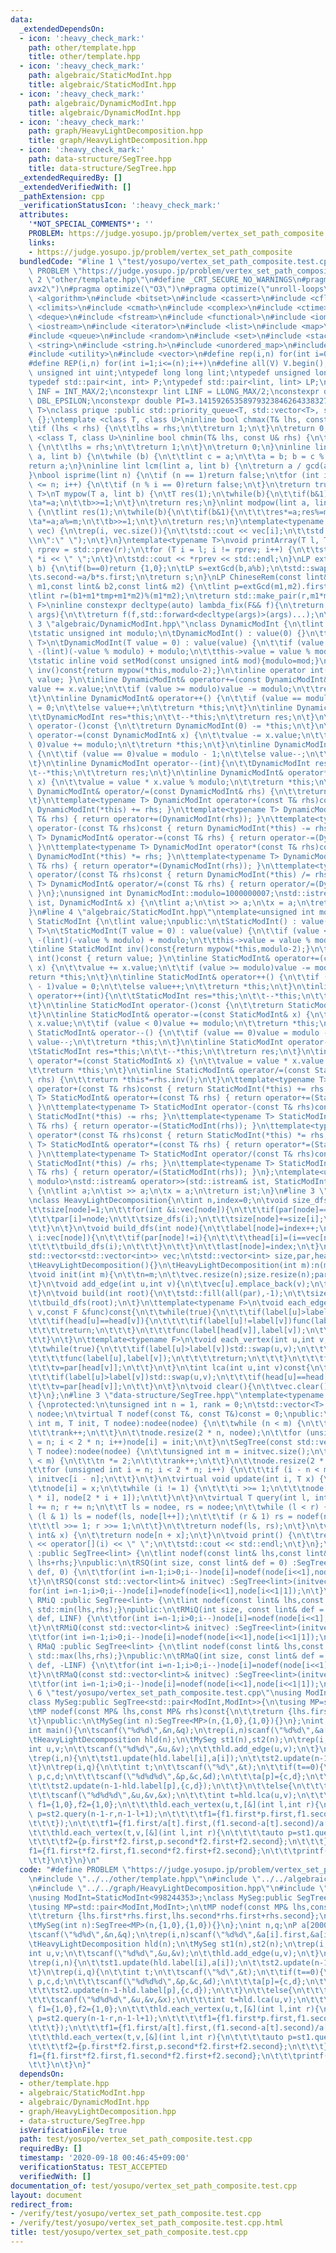 ```yaml
---
data:
  _extendedDependsOn:
  - icon: ':heavy_check_mark:'
    path: other/template.hpp
    title: other/template.hpp
  - icon: ':heavy_check_mark:'
    path: algebraic/StaticModInt.hpp
    title: algebraic/StaticModInt.hpp
  - icon: ':heavy_check_mark:'
    path: algebraic/DynamicModInt.hpp
    title: algebraic/DynamicModInt.hpp
  - icon: ':heavy_check_mark:'
    path: graph/HeavyLightDecomposition.hpp
    title: graph/HeavyLightDecomposition.hpp
  - icon: ':heavy_check_mark:'
    path: data-structure/SegTree.hpp
    title: data-structure/SegTree.hpp
  _extendedRequiredBy: []
  _extendedVerifiedWith: []
  _pathExtension: cpp
  _verificationStatusIcon: ':heavy_check_mark:'
  attributes:
    '*NOT_SPECIAL_COMMENTS*': ''
    PROBLEM: https://judge.yosupo.jp/problem/vertex_set_path_composite
    links:
    - https://judge.yosupo.jp/problem/vertex_set_path_composite
  bundledCode: "#line 1 \"test/yosupo/vertex_set_path_composite.test.cpp\"\n#define\
    \ PROBLEM \"https://judge.yosupo.jp/problem/vertex_set_path_composite\"\n#line\
    \ 2 \"other/template.hpp\"\n#define _CRT_SECURE_NO_WARNINGS\n#pragma target(\"\
    avx2\")\n#pragma optimize(\"O3\")\n#pragma optimize(\"unroll-loops\")\n#include\
    \ <algorithm>\n#include <bitset>\n#include <cassert>\n#include <cfloat>\n#include\
    \ <climits>\n#include <cmath>\n#include <complex>\n#include <ctime>\n#include\
    \ <deque>\n#include <fstream>\n#include <functional>\n#include <iomanip>\n#include\
    \ <iostream>\n#include <iterator>\n#include <list>\n#include <map>\n#include <memory>\n\
    #include <queue>\n#include <random>\n#include <set>\n#include <stack>\n#include\
    \ <string>\n#include <string.h>\n#include <unordered_map>\n#include <unordered_set>\n\
    #include <utility>\n#include <vector>\n#define rep(i,n) for(int i=0;i<(n);i++)\n\
    #define REP(i,n) for(int i=1;i<=(n);i++)\n#define all(V) V.begin(),V.end()\ntypedef\
    \ unsigned int uint;\ntypedef long long lint;\ntypedef unsigned long long ulint;\n\
    typedef std::pair<int, int> P;\ntypedef std::pair<lint, lint> LP;\nconstexpr int\
    \ INF = INT_MAX/2;\nconstexpr lint LINF = LLONG_MAX/2;\nconstexpr double eps =\
    \ DBL_EPSILON;\nconstexpr double PI=3.141592653589793238462643383279;\ntemplate<class\
    \ T>\nclass prique :public std::priority_queue<T, std::vector<T>, std::greater<T>>\
    \ {};\ntemplate <class T, class U>\ninline bool chmax(T& lhs, const U& rhs) {\n\
    \tif (lhs < rhs) {\n\t\tlhs = rhs;\n\t\treturn 1;\n\t}\n\treturn 0;\n}\ntemplate\
    \ <class T, class U>\ninline bool chmin(T& lhs, const U& rhs) {\n\tif (lhs > rhs)\
    \ {\n\t\tlhs = rhs;\n\t\treturn 1;\n\t}\n\treturn 0;\n}\ninline lint gcd(lint\
    \ a, lint b) {\n\twhile (b) {\n\t\tlint c = a;\n\t\ta = b; b = c % b;\n\t}\n\t\
    return a;\n}\ninline lint lcm(lint a, lint b) {\n\treturn a / gcd(a, b) * b;\n\
    }\nbool isprime(lint n) {\n\tif (n == 1)return false;\n\tfor (int i = 2; i * i\
    \ <= n; i++) {\n\t\tif (n % i == 0)return false;\n\t}\n\treturn true;\n}\ntemplate<typename\
    \ T>\nT mypow(T a, lint b) {\n\tT res(1);\n\twhile(b){\n\t\tif(b&1)res*=a;\n\t\
    \ta*=a;\n\t\tb>>=1;\n\t}\n\treturn res;\n}\nlint modpow(lint a, lint b, lint m)\
    \ {\n\tlint res(1);\n\twhile(b){\n\t\tif(b&1){\n\t\t\tres*=a;res%=m;\n\t\t}\n\t\
    \ta*=a;a%=m;\n\t\tb>>=1;\n\t}\n\treturn res;\n}\ntemplate<typename T>\nvoid printArray(std::vector<T>&\
    \ vec) {\n\trep(i, vec.size()){\n\t\tstd::cout << vec[i];\n\t\tstd::cout<<(i==(int)vec.size()-1?\"\
    \\n\":\" \");\n\t}\n}\ntemplate<typename T>\nvoid printArray(T l, T r) {\n\tT\
    \ rprev = std::prev(r);\n\tfor (T i = l; i != rprev; i++) {\n\t\tstd::cout <<\
    \ *i << \" \";\n\t}\n\tstd::cout << *rprev << std::endl;\n}\nLP extGcd(lint a,lint\
    \ b) {\n\tif(b==0)return {1,0};\n\tLP s=extGcd(b,a%b);\n\tstd::swap(s.first,s.second);\n\
    \ts.second-=a/b*s.first;\n\treturn s;\n}\nLP ChineseRem(const lint& b1,const lint&\
    \ m1,const lint& b2,const lint& m2) {\n\tlint p=extGcd(m1,m2).first;\n\tlint tmp=(b2-b1)*p%m2;\n\
    \tlint r=(b1+m1*tmp+m1*m2)%(m1*m2);\n\treturn std::make_pair(r,m1*m2);\n}\ntemplate<typename\
    \ F>\ninline constexpr decltype(auto) lambda_fix(F&& f){\n\treturn [f=std::forward<F>(f)](auto&&...\
    \ args){\n\t\treturn f(f,std::forward<decltype(args)>(args)...);\n\t};\n}\n#line\
    \ 3 \"algebraic/DynamicModInt.hpp\"\nclass DynamicModInt {\n\tlint value;\npublic:\n\
    \tstatic unsigned int modulo;\n\tDynamicModInt() : value(0) {}\n\ttemplate<typename\
    \ T>\n\tDynamicModInt(T value = 0) : value(value) {\n\t\tif (value < 0)value =\
    \ -(lint)(-value % modulo) + modulo;\n\t\tthis->value = value % modulo;\n\t}\n\
    \tstatic inline void setMod(const unsigned int& mod){modulo=mod;}\n\tinline DynamicModInt\
    \ inv()const{return mypow(*this,modulo-2);}\n\tinline operator int()const { return\
    \ value; }\n\tinline DynamicModInt& operator+=(const DynamicModInt& x) {\n\t\t\
    value += x.value;\n\t\tif (value >= modulo)value -= modulo;\n\t\treturn *this;\n\
    \t}\n\tinline DynamicModInt& operator++() {\n\t\tif (value == modulo - 1)value\
    \ = 0;\n\t\telse value++;\n\t\treturn *this;\n\t}\n\tinline DynamicModInt operator++(int){\n\
    \t\tDynamicModInt res=*this;\n\t\t--*this;\n\t\treturn res;\n\t}\n\tinline DynamicModInt\
    \ operator-()const {\n\t\treturn DynamicModInt(0) -= *this;\n\t}\n\tinline DynamicModInt&\
    \ operator-=(const DynamicModInt& x) {\n\t\tvalue -= x.value;\n\t\tif (value <\
    \ 0)value += modulo;\n\t\treturn *this;\n\t}\n\tinline DynamicModInt& operator--()\
    \ {\n\t\tif (value == 0)value = modulo - 1;\n\t\telse value--;\n\t\treturn *this;\n\
    \t}\n\tinline DynamicModInt operator--(int){\n\t\tDynamicModInt res=*this;\n\t\
    \t--*this;\n\t\treturn res;\n\t}\n\tinline DynamicModInt& operator*=(const DynamicModInt&\
    \ x) {\n\t\tvalue = value * x.value % modulo;\n\t\treturn *this;\n\t}\n\tinline\
    \ DynamicModInt& operator/=(const DynamicModInt& rhs) {\n\t\treturn *this*=rhs.inv();\n\
    \t}\n\ttemplate<typename T> DynamicModInt operator+(const T& rhs)const { return\
    \ DynamicModInt(*this) += rhs; }\n\ttemplate<typename T> DynamicModInt& operator+=(const\
    \ T& rhs) { return operator+=(DynamicModInt(rhs)); }\n\ttemplate<typename T> DynamicModInt\
    \ operator-(const T& rhs)const { return DynamicModInt(*this) -= rhs; }\n\ttemplate<typename\
    \ T> DynamicModInt& operator-=(const T& rhs) { return operator-=(DynamicModInt(rhs));\
    \ }\n\ttemplate<typename T> DynamicModInt operator*(const T& rhs)const { return\
    \ DynamicModInt(*this) *= rhs; }\n\ttemplate<typename T> DynamicModInt& operator*=(const\
    \ T& rhs) { return operator*=(DynamicModInt(rhs)); }\n\ttemplate<typename T> DynamicModInt\
    \ operator/(const T& rhs)const { return DynamicModInt(*this) /= rhs; }\n\ttemplate<typename\
    \ T> DynamicModInt& operator/=(const T& rhs) { return operator/=(DynamicModInt(rhs));\
    \ }\n};\nunsigned int DynamicModInt::modulo=1000000007;\nstd::istream& operator>>(std::istream&\
    \ ist, DynamicModInt& x) {\n\tlint a;\n\tist >> a;\n\tx = a;\n\treturn ist;\n\
    }\n#line 4 \"algebraic/StaticModInt.hpp\"\ntemplate<unsigned int modulo>\nclass\
    \ StaticModInt {\n\tlint value;\npublic:\n\tStaticModInt() : value(0) {}\n\ttemplate<typename\
    \ T>\n\tStaticModInt(T value = 0) : value(value) {\n\t\tif (value < 0)value =\
    \ -(lint)(-value % modulo) + modulo;\n\t\tthis->value = value % modulo;\n\t}\n\
    \tinline StaticModInt inv()const{return mypow(*this,modulo-2);}\n\tinline operator\
    \ int()const { return value; }\n\tinline StaticModInt& operator+=(const StaticModInt&\
    \ x) {\n\t\tvalue += x.value;\n\t\tif (value >= modulo)value -= modulo;\n\t\t\
    return *this;\n\t}\n\tinline StaticModInt& operator++() {\n\t\tif (value == modulo\
    \ - 1)value = 0;\n\t\telse value++;\n\t\treturn *this;\n\t}\n\tinline StaticModInt\
    \ operator++(int){\n\t\tStaticModInt res=*this;\n\t\t--*this;\n\t\treturn res;\n\
    \t}\n\tinline StaticModInt operator-()const {\n\t\treturn StaticModInt(0) -= *this;\n\
    \t}\n\tinline StaticModInt& operator-=(const StaticModInt& x) {\n\t\tvalue -=\
    \ x.value;\n\t\tif (value < 0)value += modulo;\n\t\treturn *this;\n\t}\n\tinline\
    \ StaticModInt& operator--() {\n\t\tif (value == 0)value = modulo - 1;\n\t\telse\
    \ value--;\n\t\treturn *this;\n\t}\n\tinline StaticModInt operator--(int){\n\t\
    \tStaticModInt res=*this;\n\t\t--*this;\n\t\treturn res;\n\t}\n\tinline StaticModInt&\
    \ operator*=(const StaticModInt& x) {\n\t\tvalue = value * x.value % modulo;\n\
    \t\treturn *this;\n\t}\n\tinline StaticModInt& operator/=(const StaticModInt&\
    \ rhs) {\n\t\treturn *this*=rhs.inv();\n\t}\n\ttemplate<typename T> StaticModInt\
    \ operator+(const T& rhs)const { return StaticModInt(*this) += rhs; }\n\ttemplate<typename\
    \ T> StaticModInt& operator+=(const T& rhs) { return operator+=(StaticModInt(rhs));\
    \ }\n\ttemplate<typename T> StaticModInt operator-(const T& rhs)const { return\
    \ StaticModInt(*this) -= rhs; }\n\ttemplate<typename T> StaticModInt& operator-=(const\
    \ T& rhs) { return operator-=(StaticModInt(rhs)); }\n\ttemplate<typename T> StaticModInt\
    \ operator*(const T& rhs)const { return StaticModInt(*this) *= rhs; }\n\ttemplate<typename\
    \ T> StaticModInt& operator*=(const T& rhs) { return operator*=(StaticModInt(rhs));\
    \ }\n\ttemplate<typename T> StaticModInt operator/(const T& rhs)const { return\
    \ StaticModInt(*this) /= rhs; }\n\ttemplate<typename T> StaticModInt& operator/=(const\
    \ T& rhs) { return operator/=(StaticModInt(rhs)); }\n};\ntemplate<unsigned int\
    \ modulo>\nstd::istream& operator>>(std::istream& ist, StaticModInt<modulo>& x)\
    \ {\n\tlint a;\n\tist >> a;\n\tx = a;\n\treturn ist;\n}\n#line 3 \"graph/HeavyLightDecomposition.hpp\"\
    \nclass HeavyLightDecomposition{\n\tint n,index=0;\n\tvoid size_dfs(int node){\n\
    \t\tsize[node]=1;\n\t\tfor(int &i:vec[node]){\n\t\t\tif(par[node]==i)continue;\n\
    \t\t\tpar[i]=node;\n\t\t\tsize_dfs(i);\n\t\t\tsize[node]+=size[i];\n\t\t\tif(size[i]>size[vec[node][0]])std::swap(i,vec[node][0]);\n\
    \t\t}\n\t}\n\tvoid build_dfs(int node){\n\t\tlabel[node]=index++;\n\t\tfor(int&\
    \ i:vec[node]){\n\t\t\tif(par[node]!=i){\n\t\t\t\thead[i]=(i==vec[node][0]?head[node]:i);\n\
    \t\t\t\tbuild_dfs(i);\n\t\t\t}\n\t\t}\n\t\tlast[node]=index;\n\t}\npublic:\n\t\
    std::vector<std::vector<int>> vec;\n\tstd::vector<int> size,par,head,label,last;\n\
    \tHeavyLightDecomposition(){}\n\tHeavyLightDecomposition(int m):n(m){init(n);}\n\
    \tvoid init(int m){\n\t\tn=m;\n\t\tvec.resize(n);size.resize(n);par.resize(n);head.resize(n);label.resize(n);last.resize(n);\n\
    \t}\n\tvoid add_edge(int u,int v){\n\t\tvec[u].emplace_back(v);\n\t\tvec[v].emplace_back(u);\n\
    \t}\n\tvoid build(int root){\n\t\tstd::fill(all(par),-1);\n\t\tsize_dfs(root);\n\
    \t\tbuild_dfs(root);\n\t}\n\ttemplate<typename F>\n\tvoid each_edge(int u,int\
    \ v,const F &func)const{\n\t\twhile(true){\n\t\t\tif(label[u]>label[v])std::swap(u,v);\n\
    \t\t\tif(head[u]==head[v]){\n\t\t\t\tif(label[u]!=label[v])func(label[u]+1,label[v]);\n\
    \t\t\t\treturn;\n\t\t\t}\n\t\t\tfunc(label[head[v]],label[v]);\n\t\t\tv=par[head[v]];\n\
    \t\t}\n\t}\n\ttemplate<typename F>\n\tvoid each_vertex(int u,int v,const F& func)const{\n\
    \t\twhile(true){\n\t\t\tif(label[u]>label[v])std::swap(u,v);\n\t\t\tif(head[u]==head[v]){\n\
    \t\t\t\tfunc(label[u],label[v]);\n\t\t\t\treturn;\n\t\t\t}\n\t\t\tfunc(label[head[v]],label[v]);\n\
    \t\t\tv=par[head[v]];\n\t\t}\n\t}\n\tint lca(int u,int v)const{\n\t\twhile(true){\n\
    \t\t\tif(label[u]>label[v])std::swap(u,v);\n\t\t\tif(head[u]==head[v])return u;\n\
    \t\t\tv=par[head[v]];\n\t\t}\n\t}\n\tvoid clear(){\n\t\tvec.clear();size.clear();par.clear();head.clear();label.clear();last.clear();\n\
    \t}\n};\n#line 3 \"data-structure/SegTree.hpp\"\ntemplate<typename T>\nclass SegTree\
    \ {\nprotected:\n\tunsigned int n = 1, rank = 0;\n\tstd::vector<T> node;\n\tT\
    \ nodee;\n\tvirtual T nodef(const T&, const T&)const = 0;\npublic:\n\tSegTree(unsigned\
    \ int m, T init, T nodee):nodee(nodee) {\n\t\twhile (n < m) {\n\t\t\tn *= 2;\n\
    \t\t\trank++;\n\t\t}\n\t\tnode.resize(2 * n, nodee);\n\t\tfor (unsigned int i\
    \ = n; i < 2 * n; i++)node[i] = init;\n\t}\n\tSegTree(const std::vector<T>& initvec,\
    \ T nodee):nodee(nodee) {\n\t\tunsigned int m = initvec.size();\n\t\twhile (n\
    \ < m) {\n\t\t\tn *= 2;\n\t\t\trank++;\n\t\t}\n\t\tnode.resize(2 * n, nodee);\n\
    \t\tfor (unsigned int i = n; i < 2 * n; i++) {\n\t\t\tif (i - n < m)node[i] =\
    \ initvec[i - n];\n\t\t}\n\t}\n\tvirtual void update(int i, T x) {\n\t\ti += n;\n\
    \t\tnode[i] = x;\n\t\twhile (i != 1) {\n\t\t\ti >>= 1;\n\t\t\tnode[i] = nodef(node[2\
    \ * i], node[2 * i + 1]);\n\t\t}\n\t}\n\tvirtual T query(int l, int r) {\n\t\t\
    l += n; r += n;\n\t\tT ls = nodee, rs = nodee;\n\t\twhile (l < r) {\n\t\t\tif\
    \ (l & 1) ls = nodef(ls, node[l++]);\n\t\t\tif (r & 1) rs = nodef(node[--r], rs);\n\
    \t\t\tl >>= 1; r >>= 1;\n\t\t}\n\t\treturn nodef(ls, rs);\n\t}\n\tvirtual T operator[](const\
    \ int& x) {\n\t\treturn node[n + x];\n\t}\n\tvoid print() {\n\t\trep(i, n)std::cout\
    \ << operator[](i) << \" \";\n\t\tstd::cout << std::endl;\n\t}\n};\nclass RSQ\
    \ :public SegTree<lint> {\n\tlint nodef(const lint& lhs,const lint& rhs)const{return\
    \ lhs+rhs;}\npublic:\n\tRSQ(int size, const lint& def = 0) :SegTree<lint>(size,\
    \ def, 0) {\n\t\tfor(int i=n-1;i>0;i--)node[i]=nodef(node[i<<1],node[i<<1|1]);\n\
    \t}\n\tRSQ(const std::vector<lint>& initvec) :SegTree<lint>(initvec, 0) {\n\t\t\
    for(int i=n-1;i>0;i--)node[i]=nodef(node[i<<1],node[i<<1|1]);\n\t}\n};\nclass\
    \ RMiQ :public SegTree<lint> {\n\tlint nodef(const lint& lhs,const lint& rhs)const{return\
    \ std::min(lhs,rhs);}\npublic:\n\tRMiQ(int size, const lint& def = 0) :SegTree<lint>(size,\
    \ def, LINF) {\n\t\tfor(int i=n-1;i>0;i--)node[i]=nodef(node[i<<1],node[i<<1|1]);\n\
    \t}\n\tRMiQ(const std::vector<lint>& initvec) :SegTree<lint>(initvec, LINF) {\n\
    \t\tfor(int i=n-1;i>0;i--)node[i]=nodef(node[i<<1],node[i<<1|1]);\n\t}\n};\nclass\
    \ RMaQ :public SegTree<lint> {\n\tlint nodef(const lint& lhs,const lint& rhs)const{return\
    \ std::max(lhs,rhs);}\npublic:\n\tRMaQ(int size, const lint& def = 0) :SegTree<lint>(size,\
    \ def, -LINF) {\n\t\tfor(int i=n-1;i>0;i--)node[i]=nodef(node[i<<1],node[i<<1|1]);\n\
    \t}\n\tRMaQ(const std::vector<lint>& initvec) :SegTree<lint>(initvec, -LINF) {\n\
    \t\tfor(int i=n-1;i>0;i--)node[i]=nodef(node[i<<1],node[i<<1|1]);\n\t}\n};\n#line\
    \ 6 \"test/yosupo/vertex_set_path_composite.test.cpp\"\nusing ModInt=StaticModInt<998244353>;\n\
    class MySeg:public SegTree<std::pair<ModInt,ModInt>>{\n\tusing MP=std::pair<ModInt,ModInt>;\n\
    \tMP nodef(const MP& lhs,const MP& rhs)const{\n\t\treturn {lhs.first*rhs.first,lhs.second*rhs.first+rhs.second};\n\
    \t}\npublic:\n\tMySeg(int n):SegTree<MP>(n,{1,0},{1,0}){}\n};\nint n,q;\nP a[200010];\n\
    int main(){\n\tscanf(\"%d%d\",&n,&q);\n\trep(i,n)scanf(\"%d%d\",&a[i].first,&a[i].second);\n\
    \tHeavyLightDecomposition hld(n);\n\tMySeg st1(n),st2(n);\n\trep(i,n-1){\n\t\t\
    int u,v;\n\t\tscanf(\"%d%d\",&u,&v);\n\t\thld.add_edge(u,v);\n\t}\n\thld.build(0);\n\
    \trep(i,n){\n\t\tst1.update(hld.label[i],a[i]);\n\t\tst2.update(n-1-hld.label[i],a[i]);\n\
    \t}\n\trep(i,q){\n\t\tint t;\n\t\tscanf(\"%d\",&t);\n\t\tif(t==0){\n\t\t\tint\
    \ p,c,d;\n\t\t\tscanf(\"%d%d%d\",&p,&c,&d);\n\t\t\ta[p]={c,d};\n\t\t\tst1.update(hld.label[p],{c,d});\n\
    \t\t\tst2.update(n-1-hld.label[p],{c,d});\n\t\t}\n\t\telse{\n\t\t\tint u,v,x;\n\
    \t\t\tscanf(\"%d%d%d\",&u,&v,&x);\n\t\t\tint t=hld.lca(u,v);\n\t\t\tstd::pair<ModInt,ModInt>\
    \ f1={1,0},f2={1,0};\n\t\t\thld.each_vertex(u,t,[&](int l,int r){\n\t\t\t\tauto\
    \ p=st2.query(n-1-r,n-1-l+1);\n\t\t\t\tf1={f1.first*p.first,f1.second*p.first+p.second};\n\
    \t\t\t});\n\t\t\tf1={f1.first/a[t].first,(f1.second-a[t].second)/a[t].first};\n\
    \t\t\thld.each_vertex(t,v,[&](int l,int r){\n\t\t\t\tauto p=st1.query(l,r+1);\n\
    \t\t\t\tf2={p.first*f2.first,p.second*f2.first+f2.second};\n\t\t\t});\n\t\t\t\
    f1={f1.first*f2.first,f1.second*f2.first+f2.second};\n\t\t\tprintf(\"%d\\n\",ModInt(x)*f1.first+f1.second);\n\
    \t\t}\n\t}\n}\n"
  code: "#define PROBLEM \"https://judge.yosupo.jp/problem/vertex_set_path_composite\"\
    \n#include \"../../other/template.hpp\"\n#include \"../../algebraic/StaticModInt.hpp\"\
    \n#include \"../../graph/HeavyLightDecomposition.hpp\"\n#include \"../../data-structure/SegTree.hpp\"\
    \nusing ModInt=StaticModInt<998244353>;\nclass MySeg:public SegTree<std::pair<ModInt,ModInt>>{\n\
    \tusing MP=std::pair<ModInt,ModInt>;\n\tMP nodef(const MP& lhs,const MP& rhs)const{\n\
    \t\treturn {lhs.first*rhs.first,lhs.second*rhs.first+rhs.second};\n\t}\npublic:\n\
    \tMySeg(int n):SegTree<MP>(n,{1,0},{1,0}){}\n};\nint n,q;\nP a[200010];\nint main(){\n\
    \tscanf(\"%d%d\",&n,&q);\n\trep(i,n)scanf(\"%d%d\",&a[i].first,&a[i].second);\n\
    \tHeavyLightDecomposition hld(n);\n\tMySeg st1(n),st2(n);\n\trep(i,n-1){\n\t\t\
    int u,v;\n\t\tscanf(\"%d%d\",&u,&v);\n\t\thld.add_edge(u,v);\n\t}\n\thld.build(0);\n\
    \trep(i,n){\n\t\tst1.update(hld.label[i],a[i]);\n\t\tst2.update(n-1-hld.label[i],a[i]);\n\
    \t}\n\trep(i,q){\n\t\tint t;\n\t\tscanf(\"%d\",&t);\n\t\tif(t==0){\n\t\t\tint\
    \ p,c,d;\n\t\t\tscanf(\"%d%d%d\",&p,&c,&d);\n\t\t\ta[p]={c,d};\n\t\t\tst1.update(hld.label[p],{c,d});\n\
    \t\t\tst2.update(n-1-hld.label[p],{c,d});\n\t\t}\n\t\telse{\n\t\t\tint u,v,x;\n\
    \t\t\tscanf(\"%d%d%d\",&u,&v,&x);\n\t\t\tint t=hld.lca(u,v);\n\t\t\tstd::pair<ModInt,ModInt>\
    \ f1={1,0},f2={1,0};\n\t\t\thld.each_vertex(u,t,[&](int l,int r){\n\t\t\t\tauto\
    \ p=st2.query(n-1-r,n-1-l+1);\n\t\t\t\tf1={f1.first*p.first,f1.second*p.first+p.second};\n\
    \t\t\t});\n\t\t\tf1={f1.first/a[t].first,(f1.second-a[t].second)/a[t].first};\n\
    \t\t\thld.each_vertex(t,v,[&](int l,int r){\n\t\t\t\tauto p=st1.query(l,r+1);\n\
    \t\t\t\tf2={p.first*f2.first,p.second*f2.first+f2.second};\n\t\t\t});\n\t\t\t\
    f1={f1.first*f2.first,f1.second*f2.first+f2.second};\n\t\t\tprintf(\"%d\\n\",ModInt(x)*f1.first+f1.second);\n\
    \t\t}\n\t}\n}"
  dependsOn:
  - other/template.hpp
  - algebraic/StaticModInt.hpp
  - algebraic/DynamicModInt.hpp
  - graph/HeavyLightDecomposition.hpp
  - data-structure/SegTree.hpp
  isVerificationFile: true
  path: test/yosupo/vertex_set_path_composite.test.cpp
  requiredBy: []
  timestamp: '2020-09-18 00:46:45+09:00'
  verificationStatus: TEST_ACCEPTED
  verifiedWith: []
documentation_of: test/yosupo/vertex_set_path_composite.test.cpp
layout: document
redirect_from:
- /verify/test/yosupo/vertex_set_path_composite.test.cpp
- /verify/test/yosupo/vertex_set_path_composite.test.cpp.html
title: test/yosupo/vertex_set_path_composite.test.cpp
---
```

